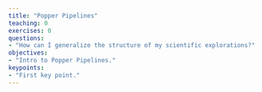 ```yaml
---
title: "Popper Pipelines"
teaching: 0
exercises: 0
questions:
- "How can I generalize the structure of my scientific explorations?"
objectives:
- "Intro to Popper Pipelines."
keypoints:
- "First key point."
---
```


